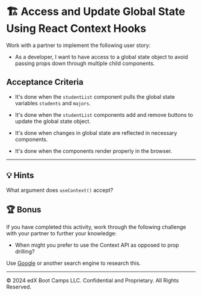 # 🏗️ Access and Update Global State Using React Context Hooks

Work with a partner to implement the following user story:

* As a developer, I want to have access to a global state object to avoid passing props down through multiple child components.

## Acceptance Criteria

* It's done when the `studentList` component pulls the global state variables `students` and `majors`.

* It's done when the `studentList` components add and remove buttons to update the global state object.

* It's done when changes in global state are reflected in necessary components.

* It's done when the components render properly in the browser.

---

## 💡 Hints

What argument does `useContext()` accept?

## 🏆 Bonus

If you have completed this activity, work through the following challenge with your partner to further your knowledge:

* When might you prefer to use the Context API as opposed to prop drilling?

Use [Google](https://google.com) or another search engine to research this.

---
© 2024 edX Boot Camps LLC. Confidential and Proprietary. All Rights Reserved.

